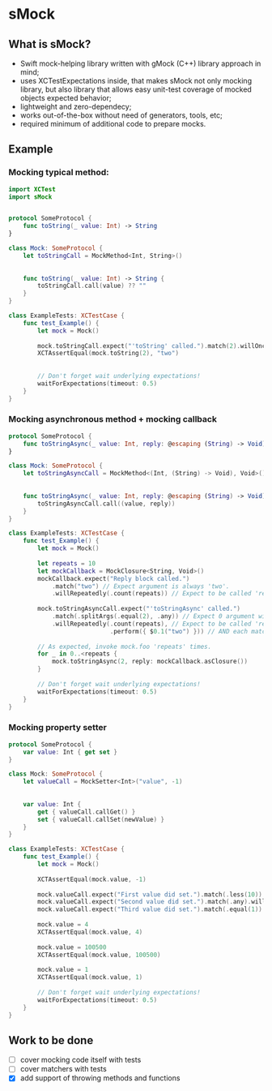 # sMock

## What is sMock?
- Swift mock-helping library written with gMock (C++) library approach in mind;
- uses XCTestExpectations inside, that makes sMock not only mocking library, but also library that allows easy unit-test coverage of mocked objects expected behavior;
- lightweight and zero-dependecy;
- works out-of-the-box without need of generators, tools, etc;
- required minimum of additional code to prepare mocks.

## Example
### Mocking typical method:
```Swift
import XCTest
import sMock


protocol SomeProtocol {
    func toString(_ value: Int) -> String
}

class Mock: SomeProtocol {
    let toStringCall = MockMethod<Int, String>()
    
    
    func toString(_ value: Int) -> String {
        toStringCall.call(value) ?? ""
    }
}

class ExampleTests: XCTestCase {
    func test_Example() {
        let mock = Mock()
        
        mock.toStringCall.expect("'toString' called.").match(2).willOnce(.return("two"))
        XCTAssertEqual(mock.toString(2), "two")
        
        
        // Don't forget wait underlying expectations!
        waitForExpectations(timeout: 0.5)
    }
}
```

### Mocking asynchronous method + mocking callback
```Swift
protocol SomeProtocol {
    func toStringAsync(_ value: Int, reply: @escaping (String) -> Void)
}

class Mock: SomeProtocol {
    let toStringAsyncCall = MockMethod<(Int, (String) -> Void), Void>()
    
    
    func toStringAsync(_ value: Int, reply: @escaping (String) -> Void) {
        toStringAsyncCall.call((value, reply))
    }
}

class ExampleTests: XCTestCase {
    func test_Example() {
        let mock = Mock()
        
        let repeats = 10
        let mockCallback = MockClosure<String, Void>()
        mockCallback.expect("Reply block called.")
            .match("two") // Expect argument is always 'two'.
            .willRepeatedly(.count(repeats)) // Expect to be called 'repeats' times.
        
        mock.toStringAsyncCall.expect("'toStringAsync' called.")
            .match(.splitArgs(.equal(2), .any)) // Expect 0 argument will be '2' and second may be any.
            .willRepeatedly(.count(repeats), // Expect to be called 'repeats' times.
                            .perform({ $0.1("two") })) // AND each matched call will invoke reply block with argument 'two'.
        
        // As expected, invoke mock.foo 'repeats' times.
        for _ in 0..<repeats {
            mock.toStringAsync(2, reply: mockCallback.asClosure())
        }
        
        // Don't forget wait underlying expectations!
        waitForExpectations(timeout: 0.5)
    }
}
```

### Mocking property setter
```Swift
protocol SomeProtocol {
    var value: Int { get set }
}

class Mock: SomeProtocol {
    let valueCall = MockSetter<Int>("value", -1)
    
    
    var value: Int {
        get { valueCall.callGet() }
        set { valueCall.callSet(newValue) }
    }
}

class ExampleTests: XCTestCase {
    func test_Example() {
        let mock = Mock()
        
        XCTAssertEqual(mock.value, -1)
        
        mock.valueCall.expect("First value did set.").match(.less(10)).willOnce()
        mock.valueCall.expect("Second value did set.").match(.any).willOnce()
        mock.valueCall.expect("Third value did set.").match(.equal(1)).willOnce()
        
        mock.value = 4
        XCTAssertEqual(mock.value, 4)
        
        mock.value = 100500
        XCTAssertEqual(mock.value, 100500)
        
        mock.value = 1
        XCTAssertEqual(mock.value, 1)
        
        // Don't forget wait underlying expectations!
        waitForExpectations(timeout: 0.5)
    }
}
```

## Work to be done
- [ ] cover mocking code itself with tests
- [ ] cover matchers with tests
- [x] add support of throwing methods and functions
